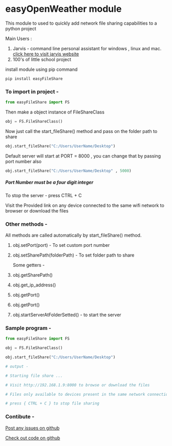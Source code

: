 # easyOpenWeather module

This module to used to quickly add network file sharing capabilities to a python project

Main Users : 
1. Jarvis - command line personal assistant for windows , linux and mac. [click here to visit jarvis website](https://harshnative.github.io/JarvisWebsite)
2. 100's of little school project


install module using pip command
```shell
pip install easyFileShare
```


### To import in project - 
```python
from easyFileShare import FS
```

Then make a object instance of FileShareClass
```python
obj = FS.FileShareClass()
```

Now just call the start_fileShare() method and pass on the folder path to share
```python
obj.start_fileShare("C:/Users/UserName/Desktop")
```

Default server will start at PORT = 8000 , you can change that by passing port number also
```python
obj.start_fileShare("C:/Users/UserName/Desktop" , 5000)
```

##### Port Number must be a four digit integer

To stop the server - press CTRL + C

Visit the Provided link  on any device connected to the same wifi network to browser or download the files


### Other methods - 

All methods are called automatically by start_fileShare() method. 

1. obj.setPort(port) - To set custom port number
2. obj.setSharePath(folderPath) - To set folder path to share
	
   Some getters - 
3. obj.getSharePath()
4. obj.get_ip_address()
5. obj.getPort()
6. obj.getPort()

7. obj.startServerAtFolderSetted() - to start the server




### Sample program - 
```python 
from easyFileShare import FS

obj = FS.FileShareClass()

obj.start_fileShare("C:/Users/UserName/Desktop")

# output - 

# Starting file share ...

# Visit http://192.168.1.9:8000 to browse or download the files

# Files only available to devices present in the same network connection

# press { CTRL + C } to stop file sharing

```

### Contibute - 

[Post any issues on github](https://github.com/harshnative/easyFileShare_module)

[Check out code on github](https://github.com/harshnative/easyFileShare_module)